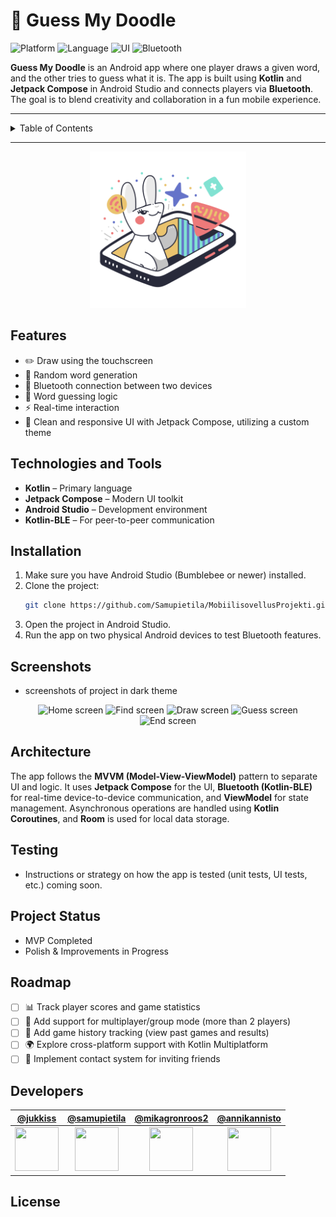 # 🎨 Guess My Doodle

![Platform](https://img.shields.io/badge/platform-Android-blue)
![Language](https://img.shields.io/badge/language-Kotlin-orange)
![UI](https://img.shields.io/badge/UI-Jetpack%20Compose-7950F2?logo=android)
![Bluetooth](https://img.shields.io/badge/Bluetooth-BLE-007BFF?logo=bluetooth)


**Guess My Doodle** is an Android app where one player draws a given word, and the other tries to guess what it is. The app is built using **Kotlin** and **Jetpack Compose** in Android Studio and connects players via **Bluetooth**. The goal is to blend creativity and collaboration in a fun mobile experience.

---

<details>
  <summary>Table of Contents</summary>
  
1. [Features](#features)
2. [Technologies and Tools](#technologies-and-tools)
3. [Installation](#installation)
4. [Screenshots](#screenshots)
5. [Architecture](#architecture)
6. [Testing](#testing)
7. [Project Status](#project-status)
8. [Roadmap](#roadmap)
9. [Developers](#developers)
10. [License](#license)

</details>

---

<div align="center">
  <img src="app/src/main/res/drawable/logo.png" alt="Project Logo" width="250" height="250">
</div>

## Features
- ✏️ Draw using the touchscreen
- 🔄 Random word generation
- 📱 Bluetooth connection between two devices
- 🧩 Word guessing logic
- ⚡ Real-time interaction
- 🎨 Clean and responsive UI with Jetpack Compose, utilizing a custom theme




## Technologies and Tools

- **Kotlin** – Primary language
- **Jetpack Compose** – Modern UI toolkit
- **Android Studio** – Development environment
- **Kotlin-BLE** – For peer-to-peer communication


## Installation

1. Make sure you have Android Studio (Bumblebee or newer) installed.
2. Clone the project:
   ```bash
   git clone https://github.com/Samupietila/MobiilisovellusProjekti.git
3. Open the project in Android Studio.
4. Run the app on two physical Android devices to test Bluetooth features.
   

## Screenshots
- screenshots of project in dark theme

<p align="center">
  <img src="images/home.png" alt="Home screen" width="160">
  <img src="images/find1.png" alt="Find screen" width="160">
  <img src="images/hat.png" alt="Draw screen" width="160">
  <img src="images/guess.png" alt="Guess screen" width="160">
  <img src="images/end.png" alt="End screen" width="160">
</p>


## Architecture

The app follows the **MVVM (Model-View-ViewModel)** pattern to separate UI and logic.
It uses **Jetpack Compose** for the UI, **Bluetooth (Kotlin-BLE)** for real-time device-to-device communication, and **ViewModel** for state management.
Asynchronous operations are handled using **Kotlin Coroutines**, and **Room** is used for local data storage.

## Testing

- Instructions or strategy on how the app is tested (unit tests, UI tests, etc.) coming soon.


## Project Status
- MVP Completed
- Polish & Improvements in Progress

## Roadmap
- [ ] 📊 Track player scores and game statistics
- [ ] 👥 Add support for multiplayer/group mode (more than 2 players)
- [ ] 🧾 Add game history tracking (view past games and results)
- [ ] 🌍 Explore cross-platform support with Kotlin Multiplatform
- [ ] 📇 Implement contact system for inviting friends

## Developers

| [@jukkiss](https://github.com/jukkiss) | [@samupietila](https://github.com/samupietila) | [@mikagronroos2](https://github.com/mikagronroos2) | [@annikannisto](https://github.com/annikannisto) |
|:--:|:--:|:--:|:--:|
| <img src="https://github.com/jukkiss.png" width="70" height="70"> | <img src="https://github.com/samupietila.png" width="70" height="70"> | <img src="https://github.com/mikagronroos2.png" width="70" height="70"> | <img src="https://github.com/annikannisto.png" width="70" height="70"> |



## License
